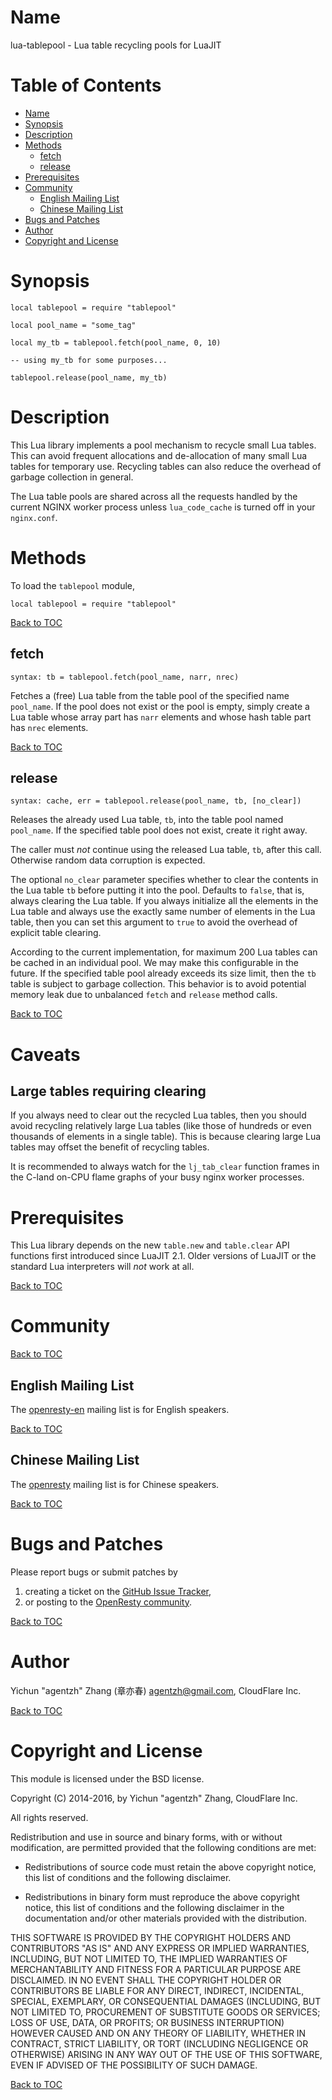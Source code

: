 Name
====

lua-tablepool - Lua table recycling pools for LuaJIT

Table of Contents
=================

* [Name](#name)
* [Synopsis](#synopsis)
* [Description](#description)
* [Methods](#methods)
    * [fetch](#fetch)
    * [release](#release)
* [Prerequisites](#prerequisites)
* [Community](#community)
    * [English Mailing List](#english-mailing-list)
    * [Chinese Mailing List](#chinese-mailing-list)
* [Bugs and Patches](#bugs-and-patches)
* [Author](#author)
* [Copyright and License](#copyright-and-license)

Synopsis
========

```nginx
local tablepool = require "tablepool"

local pool_name = "some_tag"

local my_tb = tablepool.fetch(pool_name, 0, 10)

-- using my_tb for some purposes...

tablepool.release(pool_name, my_tb)
```

Description
===========

This Lua library implements a pool mechanism to recycle small Lua tables. This can
avoid frequent allocations and de-allocation of many small Lua tables for temporary use.
Recycling tables can also reduce the overhead of garbage collection in general.

The Lua table pools are shared across all the requests handled by the current NGINX
worker process unless `lua_code_cache` is turned off in your `nginx.conf`.

Methods
=======

To load the `tablepool` module,

```
local tablepool = require "tablepool"
```

[Back to TOC](#table-of-contents)

fetch
-----
`syntax: tb = tablepool.fetch(pool_name, narr, nrec)`

Fetches a (free) Lua table from the table pool of the specified name `pool_name`.
If the pool
does not exist or the pool is empty, simply create a Lua table whose array part has
`narr` elements and whose hash table part has `nrec` elements.

[Back to TOC](#table-of-contents)

release
-------
`syntax: cache, err = tablepool.release(pool_name, tb, [no_clear])`

Releases the already used Lua table, `tb`, into the table pool named `pool_name`. If the specified
table pool does not exist, create it right away.

The caller must *not* continue using the released Lua table, `tb`, after this call. Otherwise
random data corruption is expected.

The optional `no_clear` parameter specifies whether to clear the contents in the Lua table
`tb` before putting it into the pool. Defaults to `false`, that is, always clearing the Lua table.
If you always initialize all the elements in the Lua table and always use the exactly same number of elements in the Lua table, then you can set this argument to `true` to
avoid the overhead of explicit table clearing.

According to the current implementation, for maximum 200 Lua tables can be cached in
an individual pool. We may make this configurable in the future. If the specified table
pool already exceeds its size limit, then the `tb` table is subject to garbage collection. This behavior is to avoid potential memory leak due to unbalanced `fetch` and `release` method calls.

[Back to TOC](#table-of-contents)

Caveats
=======

Large tables requiring clearing
-------------------------------

If you always need to clear out the recycled Lua tables, then you should avoid recycling
relatively large Lua tables (like those of hundreds or even thousands of elements in a single table).
This is because clearing large Lua tables may offset the benefit of recycling tables.

It is recommended to always watch for the `lj_tab_clear` function frames in the C-land on-CPU
flame graphs of your busy nginx worker processes.

Prerequisites
=============

This Lua library depends on the new `table.new` and `table.clear` API functions first introduced since LuaJIT 2.1.
Older versions of LuaJIT or the standard Lua interpreters will *not* work at all.

[Back to TOC](#table-of-contents)

Community
=========

[Back to TOC](#table-of-contents)

English Mailing List
--------------------

The [openresty-en](https://groups.google.com/group/openresty-en) mailing list is for English speakers.

[Back to TOC](#table-of-contents)

Chinese Mailing List
--------------------

The [openresty](https://groups.google.com/group/openresty) mailing list is for Chinese speakers.

[Back to TOC](#table-of-contents)

Bugs and Patches
================

Please report bugs or submit patches by

1. creating a ticket on the [GitHub Issue Tracker](https://github.com/openresty/lua-resty-lrucache/issues),
1. or posting to the [OpenResty community](#community).

[Back to TOC](#table-of-contents)

Author
======

Yichun "agentzh" Zhang (章亦春) <agentzh@gmail.com>, CloudFlare Inc.

[Back to TOC](#table-of-contents)

Copyright and License
=====================

This module is licensed under the BSD license.

Copyright (C) 2014-2016, by Yichun "agentzh" Zhang, CloudFlare Inc.

All rights reserved.

Redistribution and use in source and binary forms, with or without modification, are permitted provided that the following conditions are met:

* Redistributions of source code must retain the above copyright notice, this list of conditions and the following disclaimer.

* Redistributions in binary form must reproduce the above copyright notice, this list of conditions and the following disclaimer in the documentation and/or other materials provided with the distribution.

THIS SOFTWARE IS PROVIDED BY THE COPYRIGHT HOLDERS AND CONTRIBUTORS "AS IS" AND ANY EXPRESS OR IMPLIED WARRANTIES, INCLUDING, BUT NOT LIMITED TO, THE IMPLIED WARRANTIES OF MERCHANTABILITY AND FITNESS FOR A PARTICULAR PURPOSE ARE DISCLAIMED. IN NO EVENT SHALL THE COPYRIGHT HOLDER OR CONTRIBUTORS BE LIABLE FOR ANY DIRECT, INDIRECT, INCIDENTAL, SPECIAL, EXEMPLARY, OR CONSEQUENTIAL DAMAGES (INCLUDING, BUT NOT LIMITED TO, PROCUREMENT OF SUBSTITUTE GOODS OR SERVICES; LOSS OF USE, DATA, OR PROFITS; OR BUSINESS INTERRUPTION) HOWEVER CAUSED AND ON ANY THEORY OF LIABILITY, WHETHER IN CONTRACT, STRICT LIABILITY, OR TORT (INCLUDING NEGLIGENCE OR OTHERWISE) ARISING IN ANY WAY OUT OF THE USE OF THIS SOFTWARE, EVEN IF ADVISED OF THE POSSIBILITY OF SUCH DAMAGE.

[Back to TOC](#table-of-contents)
